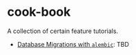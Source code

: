 # cook-book

A collection of certain feature tutorials.

- [Database Migrations with `alembic`](./database_migrations_with_alembic.md): TBD
